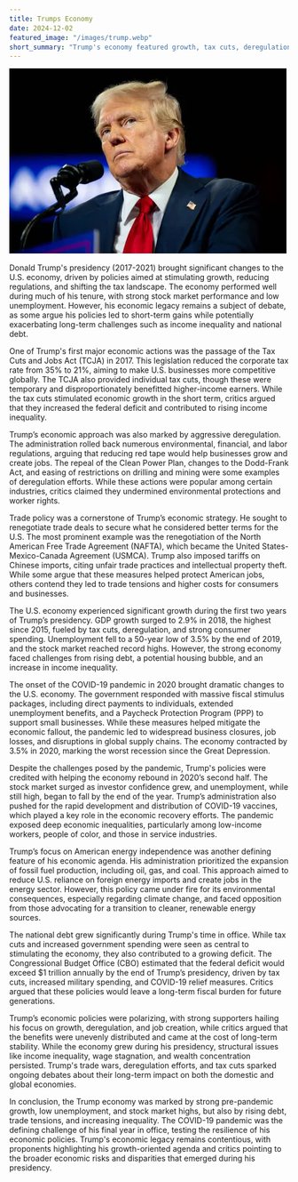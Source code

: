 ```yaml
---
title: Trumps Economy
date: 2024-12-02
featured_image: "/images/trump.webp"
short_summary: "Trump's economy featured growth, tax cuts, deregulation, trade tensions, and pandemic challenges."
---
```


![](/images/trump.webp)

Donald Trump's presidency (2017-2021) brought significant changes to the U.S. economy, driven by policies aimed at stimulating growth, reducing regulations, and shifting the tax landscape. The economy performed well during much of his tenure, with strong stock market performance and low unemployment. However, his economic legacy remains a subject of debate, as some argue his policies led to short-term gains while potentially exacerbating long-term challenges such as income inequality and national debt.

One of Trump's first major economic actions was the passage of the Tax Cuts and Jobs Act (TCJA) in 2017. This legislation reduced the corporate tax rate from 35% to 21%, aiming to make U.S. businesses more competitive globally. The TCJA also provided individual tax cuts, though these were temporary and disproportionately benefitted higher-income earners. While the tax cuts stimulated economic growth in the short term, critics argued that they increased the federal deficit and contributed to rising income inequality.

Trump’s economic approach was also marked by aggressive deregulation. The administration rolled back numerous environmental, financial, and labor regulations, arguing that reducing red tape would help businesses grow and create jobs. The repeal of the Clean Power Plan, changes to the Dodd-Frank Act, and easing of restrictions on drilling and mining were some examples of deregulation efforts. While these actions were popular among certain industries, critics claimed they undermined environmental protections and worker rights.

Trade policy was a cornerstone of Trump’s economic strategy. He sought to renegotiate trade deals to secure what he considered better terms for the U.S. The most prominent example was the renegotiation of the North American Free Trade Agreement (NAFTA), which became the United States-Mexico-Canada Agreement (USMCA). Trump also imposed tariffs on Chinese imports, citing unfair trade practices and intellectual property theft. While some argue that these measures helped protect American jobs, others contend they led to trade tensions and higher costs for consumers and businesses.

The U.S. economy experienced significant growth during the first two years of Trump’s presidency. GDP growth surged to 2.9% in 2018, the highest since 2015, fueled by tax cuts, deregulation, and strong consumer spending. Unemployment fell to a 50-year low of 3.5% by the end of 2019, and the stock market reached record highs. However, the strong economy faced challenges from rising debt, a potential housing bubble, and an increase in income inequality.

The onset of the COVID-19 pandemic in 2020 brought dramatic changes to the U.S. economy. The government responded with massive fiscal stimulus packages, including direct payments to individuals, extended unemployment benefits, and a Paycheck Protection Program (PPP) to support small businesses. While these measures helped mitigate the economic fallout, the pandemic led to widespread business closures, job losses, and disruptions in global supply chains. The economy contracted by 3.5% in 2020, marking the worst recession since the Great Depression.

Despite the challenges posed by the pandemic, Trump's policies were credited with helping the economy rebound in 2020’s second half. The stock market surged as investor confidence grew, and unemployment, while still high, began to fall by the end of the year. Trump’s administration also pushed for the rapid development and distribution of COVID-19 vaccines, which played a key role in the economic recovery efforts. The pandemic exposed deep economic inequalities, particularly among low-income workers, people of color, and those in service industries.

Trump’s focus on American energy independence was another defining feature of his economic agenda. His administration prioritized the expansion of fossil fuel production, including oil, gas, and coal. This approach aimed to reduce U.S. reliance on foreign energy imports and create jobs in the energy sector. However, this policy came under fire for its environmental consequences, especially regarding climate change, and faced opposition from those advocating for a transition to cleaner, renewable energy sources.

The national debt grew significantly during Trump's time in office. While tax cuts and increased government spending were seen as central to stimulating the economy, they also contributed to a growing deficit. The Congressional Budget Office (CBO) estimated that the federal deficit would exceed $1 trillion annually by the end of Trump’s presidency, driven by tax cuts, increased military spending, and COVID-19 relief measures. Critics argued that these policies would leave a long-term fiscal burden for future generations.

Trump’s economic policies were polarizing, with strong supporters hailing his focus on growth, deregulation, and job creation, while critics argued that the benefits were unevenly distributed and came at the cost of long-term stability. While the economy grew during his presidency, structural issues like income inequality, wage stagnation, and wealth concentration persisted. Trump's trade wars, deregulation efforts, and tax cuts sparked ongoing debates about their long-term impact on both the domestic and global economies.

In conclusion, the Trump economy was marked by strong pre-pandemic growth, low unemployment, and stock market highs, but also by rising debt, trade tensions, and increasing inequality. The COVID-19 pandemic was the defining challenge of his final year in office, testing the resilience of his economic policies. Trump's economic legacy remains contentious, with proponents highlighting his growth-oriented agenda and critics pointing to the broader economic risks and disparities that emerged during his presidency.